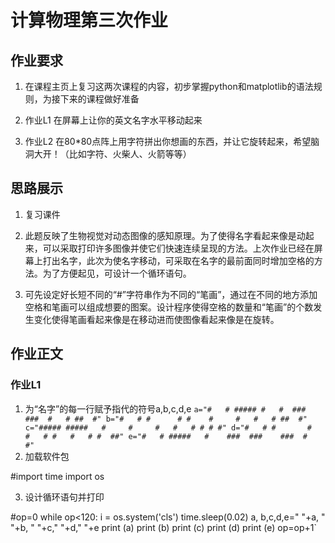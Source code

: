 # 计算物理第三次作业
## 作业要求
1. 在课程主页上复习这两次课程的内容，初步掌握python和matplotlib的语法规则，为接下来的课程做好准备

2. 作业L1 在屏幕上让你的英文名字水平移动起来

3. 作业L2 在80*80点阵上用字符拼出你想画的东西，并让它旋转起来，希望脑洞大开！（比如字符、火柴人、火箭等等）

## 思路展示
1. 复习课件

2. 此题反映了生物视觉对动态图像的感知原理。为了使得名字看起来像是动起来，可以采取打印许多图像并使它们快速连续呈现的方法。上次作业已经在屏幕上打出名字，此次为使名字移动，可采取在名字的最前面同时增加空格的方法。为了方便起见，可设计一个循环语句。

3. 可先设定好长短不同的“#”字符串作为不同的“笔画”，通过在不同的地方添加空格和笔画可以组成想要的图案。设计程序使得空格的数量和“笔画”的个数发生变化使得笔画看起来像是在移动进而使图像看起来像是在旋转。

## 作业正文

### 作业L1
 1. 为“名字”的每一行赋予指代的符号a,b,c,d,e
 `
    a="#   # ##### #   #  ###   ###  #   # ##  #"
    b="#   # #      # #    #     #   #   # ##  #"
    c="##### #####   #     #     #   #   # # # #"
    d="#   # #       #     #   # #   #   # #  ##"
    e="#   # #####   #    ###  ###    ###  #   #"
 `
 2. 加载软件包
 
 #import time
  import os
 
 3. 设计循环语句并打印

 #op=0
  while op<120:
      i = os.system('cls')
      time.sleep(0.02)
      a, b,c,d,e=" "+a, " "+b, " "+c," "+d," "+e
      print (a)
      print (b)
      print (c)
      print (d)
      print (e)
      op=op+1`

